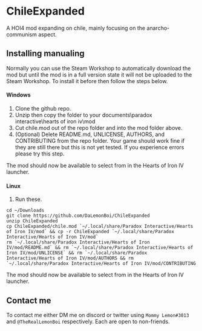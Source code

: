 # ChileExpanded
A HOI4 mod expanding on chile, mainly focusing on the anarcho-communism aspect.

## Installing manualing 
Normally you can use the Steam Workshop to automatically download the mod but until the mod is in a full version state it will not be uploaded to the Steam Workshop. To install it before then follow the steps below.

#### Windows

1. Clone the github repo.
2. Unzip then copy the folder to your documents\paradox interactive\hearts of iron iv\mod
3. Cut chile.mod out of the repo folder and into the mod folder above.
4. (Optional) Delete README.md, UNLICENSE, AUTHORS, and CONTRIBUTING from the repo folder. Your game should work fine if they are still there but this is not yet tested. If you experience errors please try this step.

The mod should now be available to select from in the Hearts of Iron IV launcher.

#### Linux

1. Run these.
```
cd ~/Downloads
git clone https://github.com/DaLemonBoi/ChileExpanded
unzip ChileExpanded
cp ChileExpanded/chile.mod `~/.local/share/Paradox Interactive/Hearts of Iron IV/mod` && cp -r ChileExpanded `~/.local/share/Paradox Interactive/Hearts of Iron IV/mod`
rm `~/.local/share/Paradox Interactive/Hearts of Iron IV/mod/README.md` && rm `~/.local/share/Paradox Interactive/Hearts of Iron IV/mod/UNLICENSE` && rm `~/.local/share/Paradox Interactive/Hearts of Iron IV/mod/AUTHORS && rm `~/.local/share/Paradox Interactive/Hearts of Iron IV/mod/CONTRIBUTING
```

The mod should now be available to select from in the Hearts of Iron IV launcher.

## Contact me

To contact me either DM me on discord or twitter using `Mommy Lemon#3013` and `@TheRealLemonBoi` respectively. Each are open to non-friends.
